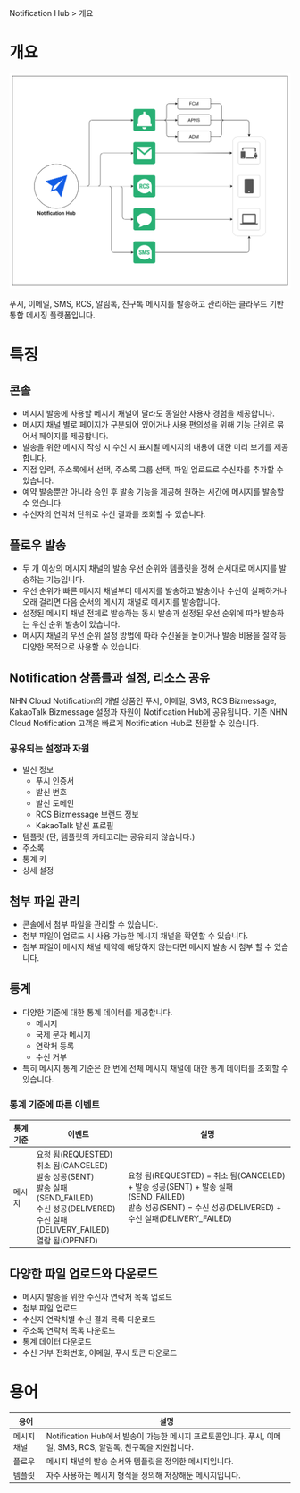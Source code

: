 Notification Hub > 개요

# 개요

![전체 구조](../img/overview.png)


푸시, 이메일, SMS, RCS, 알림톡, 친구톡 메시지를 발송하고 관리하는 클라우드 기반 통합 메시징 플랫폼입니다. 

# 특징

## 콘솔
* 메시지 발송에 사용할 메시지 채널이 달라도 동일한 사용자 경험을 제공합니다.
* 메시지 채널 별로 페이지가 구분되어 있어거나 사용 편의성을 위해 기능 단위로 묶어서 페이지를 제공합니다.
* 발송을 위한 메시지 작성 시 수신 시 표시될 메시지의 내용에 대한 미리 보기를 제공합니다.
* 직접 입력, 주소록에서 선택, 주소록 그룹 선택, 파일 업로드로 수신자를 추가할 수 있습니다.
* 예약 발송뿐만 아니라 승인 후 발송 기능을 제공해 원하는 시간에 메시지를 발송할 수 있습니다.
* 수신자의 연락처 단위로 수신 결과를 조회할 수 있습니다.

## 플로우 발송
* 두 개 이상의 메시지 채널의 발송 우선 순위와 템플릿을 정해 순서대로 메시지를 발송하는 기능입니다.
* 우선 순위가 빠른 메시지 채널부터 메시지를 발송하고 발송이나 수신이 실패하거나 오래 걸리면 다음 순서의 메시지 채널로 메시지를 발송합니다.
* 설정된 메시지 채널 전체로 발송하는 동시 발송과 설정된 우선 순위에 따라 발송하는 우선 순위 발송이 있습니다.
* 메시지 채널의 우선 순위 설정 방법에 따라 수신율을 높이거나 발송 비용을 절약 등 다양한 목적으로 사용할 수 있습니다.

## Notification 상품들과 설정, 리소스 공유
NHN Cloud Notification의 개별 상품인 푸시, 이메일, SMS, RCS Bizmessage, KakaoTalk Bizmessage 설정과 자원이 Notification Hub에 공유됩니다. 기존 NHN Cloud Notification 고객은 빠르게 Notification Hub로 전환할 수 있습니다.

### 공유되는 설정과 자원
* 발신 정보
    * 푸시 인증서
    * 발신 번호
    * 발신 도메인
    * RCS Bizmessage 브랜드 정보
    * KakaoTalk 발신 프로필
* 템플릿 (단, 템플릿의 카테고리는 공유되지 않습니다.)
* 주소록
* 통계 키
* 상세 설정

## 첨부 파일 관리
* 콘솔에서 첨부 파일을 관리할 수 있습니다.
* 첨부 파일이 업로드 시 사용 가능한 메시지 채널을 확인할 수 있습니다.
* 첨부 파일이 메시지 채널 제약에 해당하지 않는다면 메시지 발송 시 첨부 할 수 있습니다. 

## 통계
* 다양한 기준에 대한 통계 데이터를 제공합니다.
    * 메시지 
    * 국제 문자 메시지
    * 연락처 등록
    * 수신 거부
* 특히 메시지 통계 기준은 한 번에 전체 메시지 채널에 대한 통계 데이터를 조회할 수 있습니다.

### 통계 기준에 따른 이벤트

| 통계 기준 | 이벤트 | 설명 |
| - | - | - |
| 메시지 | 요청 됨(REQUESTED)<br>취소 됨(CANCELED)<br>발송 성공(SENT)<br>발송 실패(SEND_FAILED)<br>수신 성공(DELIVERED)<br>수신 실패(DELIVERY_FAILED)<br>열람 됨(OPENED) | 요청 됨(REQUESTED) = 취소 됨(CANCELED) + 발송 성공(SENT) + 발송 실패(SEND_FAILED)<br>발송 성공(SENT) = 수신 성공(DELIVERED) + 수신 실패(DELIVERY_FAILED) 

## 다양한 파일 업로드와 다운로드
* 메시지 발송을 위한 수신자 연락처 목록 업로드
* 첨부 파일 업로드
* 수신자 연락처별 수신 결과 목록 다운로드
* 주소록 연락처 목록 다운로드
* 통계 데이터 다운로드
* 수신 거부 전화번호, 이메일, 푸시 토큰 다운로드

# 용어

| 용어 | 설명 |
| - | - |
| 메시지 채널 | Notification Hub에서 발송이 가능한 메시지 프로토콜입니다. 푸시, 이메일, SMS, RCS, 알림톡, 친구톡을 지원합니다. |
| 플로우 | 메시지 채널의 발송 순서와 템플릿을 정의한 메시지입니다. |
| 템플릿 | 자주 사용하는 메시지 형식을 정의해 저장해둔 메시지입니다. |
 